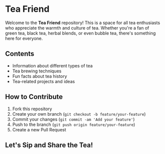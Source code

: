 # Tea Friend

Welcome to the **Tea Friend** repository! This is a space for all tea enthusiasts who appreciate the warmth and culture of tea. Whether you're a fan of green tea, black tea, herbal blends, or even bubble tea, there's something here for everyone.

## Contents
- Information about different types of tea
- Tea brewing techniques
- Fun facts about tea history
- Tea-related projects and ideas

## How to Contribute
1. Fork this repository
2. Create your own branch (`git checkout -b feature/your-feature`)
3. Commit your changes (`git commit -am 'Add your feature'`)
4. Push to the branch (`git push origin feature/your-feature`)
5. Create a new Pull Request

## Let's Sip and Share the Tea!
